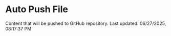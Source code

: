 # Auto Push File

Content that will be pushed to GitHub repository.
Last updated: 06/27/2025, 08:17:37 PM